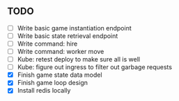 ## TODO

- [ ] Write basic game instantiation endpoint
- [ ] Write basic state retrieval endpoint
- [ ] Write command: hire
- [ ] Write command: worker move
- [ ] Kube: retest deploy to make sure all is well
- [ ] Kube: figure out ingress to filter out garbage requests
- [x] Finish game state data model
- [x] Finish game loop design
- [x] Install redis locally
